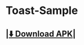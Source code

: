 Toast-Sample
============

|[:arrow_down: Download APK](https://github.com/rajeshmule/Toast-Sample/blob/master/bin/Toast.apk?raw=true)|
--------------------------------------------------------------------------------------------------------
